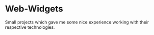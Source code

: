 # Web-Widgets

Small projects which gave me some nice experience working with their respective technologies.
